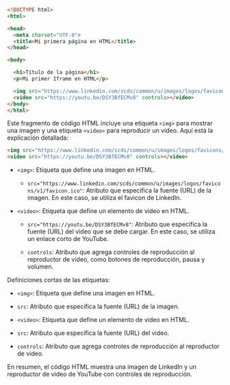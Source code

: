 ```html
<!DOCTYPE html>
<html>

<head>
  <meta charset="UTF-8">
  <title>Mi primera página en HTML</title>
</head>

<body>

  <h1>Título de la página</h1>
  <p>Mi primer Iframe en HTML</p>

  <img src="https://www.linkedin.com/scds/common/u/images/logos/favicons/v1/favicon.ico" ></img>
  <video src="https://youtu.be/DSY3BfECMv8" controls></video>
</body>
</html>
```
Este fragmento de código HTML incluye una etiqueta `<img>` para mostrar una imagen y una etiqueta `<video>` para reproducir un video. Aquí está la explicación detallada:

```html
<img src="https://www.linkedin.com/scds/common/u/images/logos/favicons/v1/favicon.ico" ></img>
<video src="https://youtu.be/DSY3BfECMv8" controls></video>
```

- `<img>`: Etiqueta que define una imagen en HTML.

  - `src="https://www.linkedin.com/scds/common/u/images/logos/favicons/v1/favicon.ico"`: Atributo que especifica la fuente (URL) de la imagen. En este caso, se utiliza el favicon de LinkedIn.

- `<video>`: Etiqueta que define un elemento de video en HTML.

  - `src="https://youtu.be/DSY3BfECMv8"`: Atributo que especifica la fuente (URL) del video que se debe cargar. En este caso, se utiliza un enlace corto de YouTube.

  - `controls`: Atributo que agrega controles de reproducción al reproductor de video, como botones de reproducción, pausa y volumen.

Definiciones cortas de las etiquetas:

- `<img>`: Etiqueta que define una imagen en HTML.

- `src`: Atributo que especifica la fuente (URL) de la imagen.

- `<video>`: Etiqueta que define un elemento de video en HTML.

- `src`: Atributo que especifica la fuente (URL) del video.

- `controls`: Atributo que agrega controles de reproducción al reproductor de video.

En resumen, el código HTML muestra una imagen de LinkedIn y un reproductor de video de YouTube con controles de reproducción.
